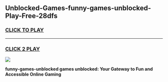 
## Unblocked-Games-funny-games-unblocked-Play-Free-28dfs
<h3>
<a href="https://premium76.site?title=funny-games-unblocked&ref=24M">CLICK TO PLAY</a></h3>
<hr>

<h3>
<a href="https://premium76.site?title=funny-games-unblocked&ref=24M">CLICK 2 PLAY</a>
  
</h3>

<a href="https://premium76.site?title=funny-games-unblocked&ref=24M"><img src="https://clearcache.store/games.png"></a>


**funny-games-unblocked games unblocked: Your Gateway to Fun and Accessible Online Gaming**
